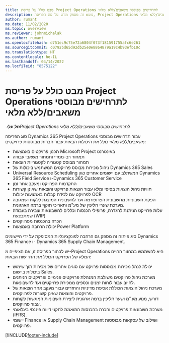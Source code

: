 ```yaml
---
title: מבט כולל על פריסת Project Operations לתרחישים מבוססי משאבים/ללא מלאי
description: נושא זה מספק מידע על סוג הפריסה, Project Operations לתרחישים מבוססי משאבים/ללא מלאי.
author: rumant
ms.date: 11/02/2020
ms.topic: overview
ms.reviewer: johnmichalak
ms.author: rumant
ms.openlocfilehash: d751ec9c75e72a6804f073f181591755afc6e261
ms.sourcegitcommit: c0792bd65d92db25e0e8864879a19c4b93efb10c
ms.translationtype: HT
ms.contentlocale: he-IL
ms.lasthandoff: 04/14/2022
ms.locfileid: "8575122"
---
```

# <a name="project-operations-for-resourcenon-stocked-based-scenarios-deployment-overview"></a>מבט כולל על פריסת Project Operations לתרחישים מבוססי משאבים/ללא מלאי

_**חל על:** ‏Project Operations לתרחישים מבוססי משאבים/ללא מלאי_

סוג הפריסה Dynamics 365 Project Operations עבור תרחישים מבוססי משאבים/ללא מלאי כולל את היכולות הבאות עבור חברות מבוססות פרויקטים:

- תכנון פרויקטים באמצעות Microsoft Project באינטרנט
- תמחור רב-ממדי ותמחור משאבי עבודה
- תמחור מבוסס קטגוריה לקטגוריות הוצאות
- ניהול מכירות מבוסס פרויקטים המשתמש ביכולות של Dynamics 365 Sales
- Universal Resource Scheduling המשתלב עם יישומים אחרים כגון Dynamics 365 Field Service ו-Dynamics 365 Customer Service
- התקדמות הפרויקט ומעקב אחר זמן
- חוויות ניהול הוצאות בסיסי ומלא עבור הוצאות פרוייקט והוצאות שאינן קשורות לפרויקט עם לכידת קבלות באמצעות יכולות OCR
- הפקת חשבוניות מחשבונית הפרופורמה ועד לחשבונית המוצגת ללקוח ושמגובה מערכת שערי חליפין של מע"מ ותאריכי תוקף ברמה הארגונית.
- עלות פרוייקט הניתנת להגדרה, פרופילי הכנסות וכללים לחשבונאות וצבירה בעבודה שמתבצעת (WIP)
- הכרה בהכנסות מפרויקטים
- יכולת הרחבה באמצעות Power Platform

סוג פיתוח זה מספק גם הרחבה לפונקציונליות המסופקת על ידי היישומים Dynamics 365 Finance ו- Dynamics 365 Supply Chain Management.

יש לבחור בפריסה זו, אם הציפייה מ-Project Operations היא להשתמש במחזור החיים המלא של הפרויקט הכולל את הדרישות הבאות:

- יכולת לנהל מכירות מבוססות פרויקט עם סוגים אחרים של מכירות תוך שימוש ביכולות ביישום Sales.
- מערכת ניהול פרויקטים משולבת המנהלת פרויקטים פנימיים ופרויקטים הניתנים לחיוב עבור לוחות זמנים וכספים ממכירת פרויקטים ועד לחשבונאות.
- מערכת ניהול הוצאות הכוללת אכיפת מדיניות והחזרים עבור מעקב אחר הוצאות של פרויקטים והוצאות שאינן קשורות לפרויקטים.
- דורש, מנוע מע״מ ושער חליפין ברמה ארגונית ליצירת חשבוניות המוגשות לקוחות עבור פרויקטים.
- מערכת חשבונאות פרויקטים והכרה בהכנסות התואמת לתקני דיווח פיננסי בינלאומי (IFRS).
- יישומי Finance או Supply Chain Management ושילוב של עסקאות מבוססות פרויקטים.


[!INCLUDE[footer-include](../includes/footer-banner.md)]